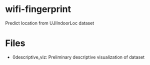 # wifi-fingerprint
Predict location from UJIIndoorLoc dataset

# Files
* 0descriptive_viz: Preliminary descriptive visualization of dataset
